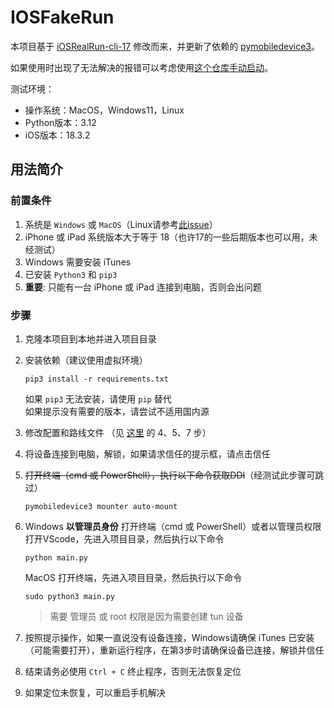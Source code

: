 # IOSFakeRun

本项目基于 [iOSRealRun-cli-17](https://github.com/iOSRealRun/iOSRealRun-cli-17) 修改而来，并更新了依赖的 [pymobiledevice3](https://github.com/doronz88/pymobiledevice3)。

如果使用时出现了无法解决的报错可以考虑使用[这个仓库手动启动](https://github.com/BiancoChiu/iOSEasyRun)。

测试环境：
- 操作系统：MacOS，Windows11，Linux
- Python版本：3.12
- iOS版本：18.3.2

## 用法简介

### 前置条件

1. 系统是 `Windows` 或 `MacOS`（Linux请参考[此issue](https://github.com/BiancoChiu/iOSRealRun-cli-18/issues/4)）
2. iPhone 或 iPad 系统版本大于等于 18（也许17的一些后期版本也可以用，未经测试）
3. Windows 需要安装 iTunes
4. 已安装 `Python3` 和 `pip3`
5. **重要**: 只能有一台 iPhone 或 iPad 连接到电脑，否则会出问题

### 步骤

1. 克隆本项目到本地并进入项目目录
2. 安装依赖（建议使用虚拟环境）  
    ```shell
    pip3 install -r requirements.txt
    ```
    如果 `pip3` 无法安装，请使用 `pip` 替代  
    如果提示没有需要的版本，请尝试不适用国内源  
3. 修改配置和路线文件 （见 [这里](https://github.com/iOSRealRun/iOSRealRun-cli/blob/main/README.md#%E4%BD%BF%E7%94%A8%E6%96%B9%E6%B3%95) 的 4、5、7 步）
4. 将设备连接到电脑，解锁，如果请求信任的提示框，请点击信任
5. ~~打开终端（cmd 或 PowerShell），执行以下命令获取DDI~~（经测试此步骤可跳过）
    ```shell
    pymobiledevice3 mounter auto-mount
    ```
6. Windows **以管理员身份** 打开终端（cmd 或 PowerShell）或者以管理员权限打开VScode，先进入项目目录，然后执行以下命令 
    ```shell
    python main.py
    ```
    MacOS 打开终端，先进入项目目录，然后执行以下命令  
    ```shell
    sudo python3 main.py
    ```
    > 需要 管理员 或 root 权限是因为需要创建 tun 设备  

7. 按照提示操作，如果一直说没有设备连接，Windows请确保 iTunes 已安装（可能需要打开），重新运行程序，在第3步时请确保设备已连接，解锁并信任
8. 结束请务必使用 `Ctrl + C` 终止程序，否则无法恢复定位
9. 如果定位未恢复，可以重启手机解决
